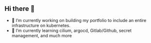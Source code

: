 ## Hi there 👋

- 🔭 I’m currently working on building my portfolio to include an entire infrastructure on kubernetes.
- 🌱 I’m currently learning cilium, argocd, Gitlab/Github, secret management, and much more

<!--
**CyberSecurityBro/CyberSecurityBro** is a ✨ _special_ ✨ repository because its `README.md` (this file) appears on your GitHub profile.

Here are some ideas to get you started:

- 🔭 I’m currently working on ...
- 🌱 I’m currently learning ...
- 👯 I’m looking to collaborate on ...
- 🤔 I’m looking for help with ...
- 💬 Ask me about ...
- 📫 How to reach me: ...
- 😄 Pronouns: ...
- ⚡ Fun fact: ...
-->
